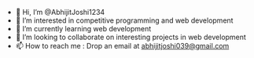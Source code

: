 - 👋 Hi, I’m @AbhijitJoshi1234
- 👀 I’m interested in competitive programming and web development
- 🌱 I’m currently learning web development
- 💞️ I’m looking to collaborate on interesting projects in web development
- 📫 How to reach me : Drop an email at abhijitjoshi039@gmail.com

<!---
AbhijitJoshi1234/AbhijitJoshi1234 is a ✨ special ✨ repository because its `README.md` (this file) appears on your GitHub profile.
You can click the Preview link to take a look at your changes.
--->
